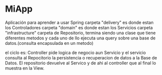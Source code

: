# MiApp
Aplicación para aprender a usar Spring
carpeta "delivery" es donde estan los Controladores
carpeta "domain" es donde estan los Servicios 
carpeta "infrastructure" carpeta de Repositorio, termina siendo una clase que
tiene diferentes metodos y cada uno de llo ejecuta una query sobre una base de datos.(consulta encapsulada en un metodo)

el ciclo es: Controller pide logica de negocio aun Servicio y el servicio consulta al Repocitorio la persistencia o recuperacion
de datos a la Base de Datos. El repositorio devuelve al Servico y de ahi al controller que al final lo muestra en la View.
